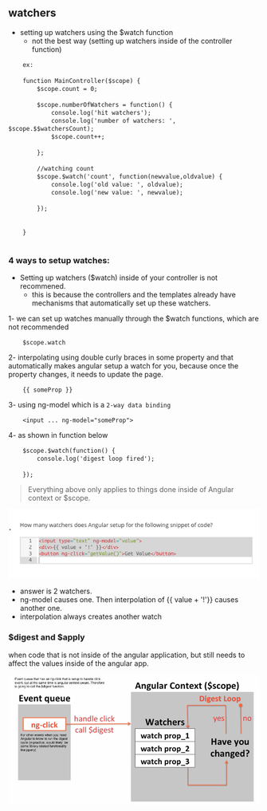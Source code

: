 ## watchers

- setting up watchers using the $watch function
    + not the best way (setting up watchers inside of the controller function)
```
    ex:

    function MainController($scope) {
        $scope.count = 0;            

        $scope.numberOfWatchers = function() {
            console.log('hit watchers');
            console.log('number of watchers: ', $scope.$$watchersCount);
            $scope.count++;

        };

        //watching count
        $scope.$watch('count', function(newvalue,oldvalue) { 
            console.log('old value: ', oldvalue);
            console.log('new value: ', newvalue);

        });


    }


```
 
### 4 ways to setup watches:

+ Setting up watchers ($watch) inside of your controller is not recommened.
    - this is because the controllers and the templates already have mechanisms that
      automatically set up these watchers.

1- we can set up watches manually through the $watch functions, which are not recommended

```
    $scope.watch
```

2- interpolating using double curly braces in some property and that automatically makes 
   angular setup a watch for you, because once the property changes, it needs to update
   the page.

```
    {{ someProp }}
```

3- using ng-model which is a `2-way data binding`

```
    <input ... ng-model="someProp">
```

4- as shown in function below

```
    $scope.$watch(function() {
        console.log('digest loop fired');

    });

```

> Everything above only applies to things done inside of Angular context or $scope.

![](../images/howmany.png)

- answer is 2 watchers.
- ng-model causes one. Then interpolation of {{ value + '!'}} causes another one.
- interpolation always creates another watch


### $digest and $apply

when code that is not inside of the angular application, but still needs to affect
the values inside of the angular app.


![](../images/digapply.png)






































